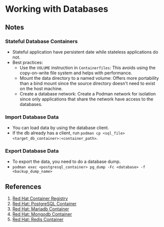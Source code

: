 # Working with Databases

## Notes

### Stateful Database Containers

- Stateful application have persistent date while stateless applications do not.
- Best practices:
  - Use the `VOLUME` instruction in `Containerfiles`: This avoids using the copy-on-write file system and helps with performance.
  - Mount the data directory to a named volume: Offers more portability than a bind mount since the source directory doesn't need to exist on the host machine.
  - Create a database network: Create a Podman network for isolation since only applications that share the network have access to the databases.

### Import Database Data

- You can load data by using the database client.
- If the db already has a client, run `podman cp <sql_file> <target_db_container>:<container_path>`.

### Export Database Data

- To export the data, you need to do a database dump.
- `podman exec <postgresql_container> pg_dump -Fc <database> -f <backup_dump_name>`

## References

1. [Red Hat Container Registry](https://access.redhat.com/RegistryAuthentication)
2. [Red Hat: PostgreSQL Container](https://github.com/sclorg/postgresql-container)
3. [Red Hat: Mariadb Container](https://github.com/sclorg/mariadb-container)
4. [Red Hat: Mongodb Container](https://github.com/sclorg/mongodb-container)
5. [Red Hat: Redis Container](https://github.com/sclorg/redis-container)
